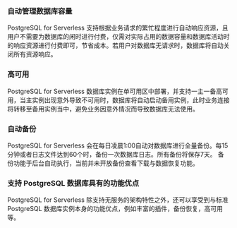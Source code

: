 ### 自动管理数据库容量
PostgreSQL for Serverless 支持根据业务请求的繁忙程度进行自动响应资源，且用户不需要为数据库的闲时进行付费，仅需对实际占用的数据容量和数据库活动时的响应资源进行付费即可，节省成本。若用户对数据库无请求时，数据库将自动关闭所有资源响应。

### 高可用
PostgreSQL for Serverless 数据库实例在单可用区中部署，并支持一主一备高可用，当主实例出现意外导致不可用时，数据库将自动启动备用实例，此时业务连接将转移至备用实例当中，避免业务因意外情况而导致数据库无法使用。

### 自动备份
PostgreSQL for Serverless 会在每日凌晨1:00自动对数据库进行全量备份。每15分钟或者日志文件达到60个时，备份一次数据库日志。所有备份将保存7天。
备份功能于后台自动执行，当前并未开放备份查看下载与数据恢复功能。

### 支持 PostgreSQL 数据库具有的功能优点
PostgreSQL for Serverless 除支持无服务的架构特性之外，还可以享受到与标准 PostgreSQL 数据库实例本身的功能优点，例如丰富的插件，备份恢复，高可用等。
